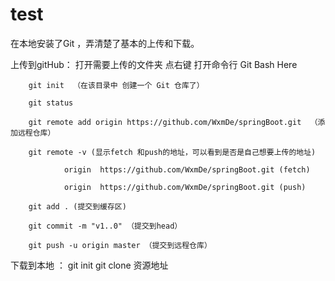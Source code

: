 # test

在本地安装了Git ，弄清楚了基本的上传和下载。

上传到gitHub：
        打开需要上传的文件夹 点右键 打开命令行 Git Bash Here  

        git init  （在该目录中 创建一个 Git 仓库了）

        git status

        git remote add origin https://github.com/WxmDe/springBoot.git  （添加远程仓库）

        git remote -v (显示fetch 和push的地址，可以看到是否是自己想要上传的地址)

                origin  https://github.com/WxmDe/springBoot.git (fetch)

                origin  https://github.com/WxmDe/springBoot.git (push)

        git add . (提交到缓存区)

        git commit -m "v1..0" （提交到head）

        git push -u origin master （提交到远程仓库）
下载到本地 ：
        git init 
        git clone 资源地址

